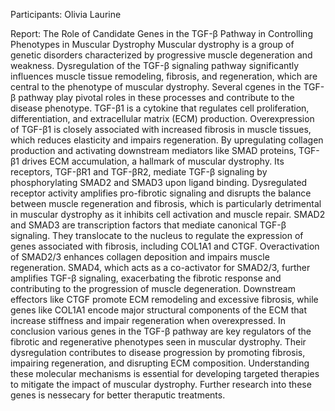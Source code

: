 Participants: Olivia Laurine


Report: The Role of Candidate Genes in the TGF-β Pathway in Controlling Phenotypes in Muscular Dystrophy
Muscular dystrophy is a group of genetic disorders characterized by progressive muscle degeneration and weakness. 
Dysregulation of the TGF-β signaling pathway significantly influences muscle tissue remodeling, fibrosis, and regeneration,
which are central to the phenotype of muscular dystrophy. Several cgenes in the TGF-β pathway play pivotal roles in
these processes and contribute to the disease phenotype.
TGF-β1 is a cytokine that regulates cell proliferation, differentiation, and extracellular matrix (ECM) production. 
Overexpression of TGF-β1 is closely associated with increased fibrosis in muscle tissues, which reduces elasticity and impairs regeneration.
By upregulating collagen production and activating downstream mediators like SMAD proteins, TGF-β1 drives ECM accumulation, a hallmark of muscular dystrophy. 
Its receptors, TGF-βR1 and TGF-βR2, mediate TGF-β signaling by phosphorylating SMAD2 and SMAD3 upon ligand binding. 
Dysregulated receptor activity amplifies pro-fibrotic signaling and disrupts the balance between muscle regeneration and fibrosis, which is particularly detrimental in muscular dystrophy as it inhibits cell activation and muscle repair.
SMAD2 and SMAD3 are transcription factors that mediate canonical TGF-β signaling.
They translocate to the nucleus to regulate the expression of genes associated with fibrosis,
including COL1A1 and CTGF. 
Overactivation of SMAD2/3 enhances collagen deposition and impairs muscle regeneration. 
SMAD4, which acts as a co-activator for SMAD2/3, further amplifies TGF-β signaling, exacerbating the fibrotic response and contributing to the progression of muscle degeneration. 
Downstream effectors like CTGF promote ECM remodeling and excessive fibrosis, while genes like COL1A1 encode major structural components of the ECM that
increase stiffness and impair regeneration when overexpressed.
In conclusion various genes in the TGF-β pathway are key regulators of the fibrotic and regenerative phenotypes seen in muscular dystrophy.
Their dysregulation contributes to disease progression by promoting fibrosis, impairing regeneration, and disrupting ECM composition. 
Understanding these molecular mechanisms is essential for developing targeted therapies to mitigate the impact of muscular dystrophy. 
Further research into these genes is nessecary for better theraputic treatments. 
